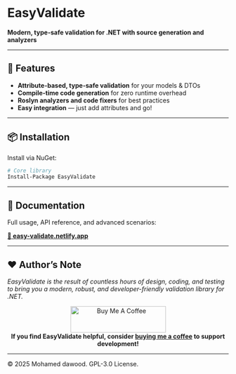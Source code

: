 # EasyValidate

**Modern, type-safe validation for .NET with source generation and analyzers**

---

## 🚀 Features

- **Attribute-based, type-safe validation** for your models & DTOs
- **Compile-time code generation** for zero runtime overhead
- **Roslyn analyzers and code fixers** for best practices
- **Easy integration** — just add attributes and go!

---

## 📦 Installation

Install via NuGet:

```sh
# Core library
Install-Package EasyValidate
```

---

## 📝 Documentation

Full usage, API reference, and advanced scenarios:

[**📖 easy-validate.netlify.app**](https://easy-validate.netlify.app)

---

## ❤️ Author’s Note

_EasyValidate is the result of countless hours of design, coding, and testing to bring you a modern, robust, and developer-friendly validation library for .NET._


<p align="center">
  <a href="https://coff.ee/mu.dawood" target="_blank">
    <img src="https://cdn.buymeacoffee.com/buttons/v2/default-yellow.png" alt="Buy Me A Coffee" height="60" width="217" />
  </a>
  <br/>
  <b>If you find EasyValidate helpful, consider <a href="https://coff.ee/mu.dawood">buying me a coffee</a> to support development!</b>
</p>


---

© 2025 Mohamed dawood. GPL-3.0 License.
